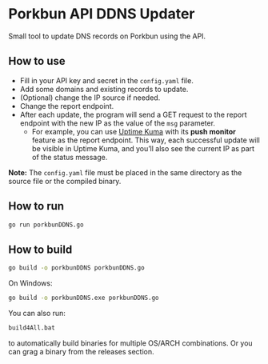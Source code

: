 # Porkbun API DDNS Updater

Small tool to update DNS records on Porkbun using the API.

## How to use
- Fill in your API key and secret in the `config.yaml` file.
- Add some domains and existing records to update.
- (Optional) change the IP source if needed.
- Change the report endpoint.
- After each update, the program will send a GET request to the report endpoint with the new IP as the value of the `msg` parameter.  
  - For example, you can use [Uptime Kuma](https://github.com/louislam/uptime-kuma) with its **push monitor** feature as the report endpoint. This way, each successful update will be visible in Uptime Kuma, and you’ll also see the current IP as part of the status message.

**Note:** The `config.yaml` file must be placed in the same directory as the source file or the compiled binary.

## How to run
```bash
go run porkbunDDNS.go
```

## How to build
```bash
go build -o porkbunDDNS porkbunDDNS.go
```

On Windows:
```bash
go build -o porkbunDDNS.exe porkbunDDNS.go
```

You can also run:
```bash
build4All.bat
```
to automatically build binaries for multiple OS/ARCH combinations. Or you can grag a binary from the releases section.
